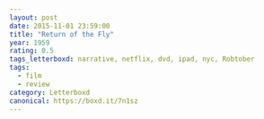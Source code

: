 ```yaml
---
layout: post 
date: 2015-11-01 23:59:00
title: "Return of the Fly"
year: 1959
rating: 0.5
tags_letterboxd: narrative, netflix, dvd, ipad, nyc, Robtober
tags:
  - film
  - review
category: Letterboxd
canonical: https://boxd.it/7n1sz
---
```

